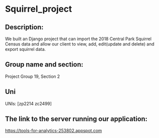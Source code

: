 Squirrel_project
==== 
Description:
------- 
We built an Django project that can import the 2018 Central Park Squirrel Census data and allow our client to view, add, edit(update and delete) and export squirrel data. 

Group name and section:
------- 
Project Group 19, Section 2

Uni
------- 
UNIs: [zp2214 zc2499]

The link to the server running our application:
------- 
https://tools-for-analytics-253802.appspot.com
